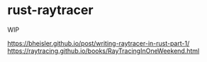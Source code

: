 # rust-raytracer

WIP

https://bheisler.github.io/post/writing-raytracer-in-rust-part-1/
https://raytracing.github.io/books/RayTracingInOneWeekend.html
